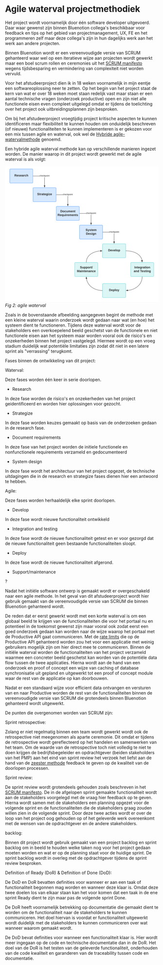 # Agile waterval projectmethodiek

Het project wordt voornamelijk door één software developer uitgevoerd. Daar waar gewenst zijn binnen Bluenotion collega's beschikbaar voor feedback en tips op het gebied van projectmanagement, UX, FE en het programmeren zelf maar deze collega's zijn in hun dagelijks werk aan het werk aan andere projecten.

Binnen Bluenotion wordt er een vereenvoudigde versie van SCRUM gehanteerd waar wel op een iteratieve wijze aan projecten wordt gewerkt maar een boel scrum rollen en ceremonies uit het [SCRUM manifesto](https://agilescrumgroup.nl/scrum-manifesto/) wegens tijdsbesparing en vermindering van complexiteit niet worden vervuld.

Voor het afstudeerproject dien ik in 18 weken voornamelijk in mijn eentje een softwareoplossing neer te zetten. Op het begin van het project staat de kern van wat er over 18 weken moet staan redelijk vast maar staan er een aantal technische vragen (onderzoek productive) open en zijn niet alle functionele eisen even compleet uitgelegd omdat er tijdens de toelichting over het project ook uitbreidingsplannen zijn besproken.

Om bij het afstudeerproject vroegtijdig project kritische aspecten te kunnen identificeren maar flexibiliteit te kunnen houden om onduidelijk beschreven (of nieuwe) functionaliteiten te kunnen implementeren is er gekozen voor een mix tussen agile en waterval, ook wel de [Hybride agile-watervalmethode](https://www.lucidchart.com/blog/nl/agile-waterval-hybride) genoemd.

Een hybride agile waterval methode kan op verschillende manieren ingezet worden. De manier waarop in dit project wordt gewerkt met de agile waterval is als volgt:

![Image of the workflow of agile waterval](../Images/pva/agilewaterval.png)
*Fig 2: agile waterval*
<!-- TODO: Bron agile waterval https://www.lucidchart.com/blog/nl/agile-waterval-hybride  -->

Zoals in de bovenstaande afbeelding aangegeven begint de methode met een kleine waterval waarin onderzoek wordt gedaan naar wat (en hoe) het systeem dient te functioneren. Tijdens deze waterval wordt voor de stakeholders een overkoepelend beeld geschetst van de functionele en niet functionele eisen aan het systeem maar worden vooral ook de risico's en onzekerheden binnen het project vastgelegd. Hiermee wordt op een vroeg stadium duidelijk wat potentiële limitaties zijn zodat dit niet in een latere sprint als "verrassing" terugkomt.

Fases binnen de ontwikkeling van dit project:

Waterval:

Deze fases worden één keer in serie doorlopen.

- Research

In deze fase worden de risico's en onzekerheden van het project geidentificeerd en worden hier oplossingen voor gezocht.

- Strategize

In deze fase worden keuzes gemaakt op basis van de onderzoeken gedaan in de research fase.

- Document requirements

In deze fase van het project worden de initiele functionele en nonfunctionele requirements verzameld en gedocumenteerd

- System design

In deze fase wordt het architectuur van het project opgezet, de technische uitdagingen die in de research en strategize fases dienen hier een antwoord te hebben.

Agile:

Deze fases worden herhaaldelijk elke sprint doorlopen.

- Develop

In deze fase wordt nieuwe functionaliteit ontwikkeld

- Integration and testing

In deze fase wordt de nieuwe functionaliteit getest en er voor gezorgd dat de nieuwe functionaliteit geen bestaande functionaliteiten sloopt.

- Deploy

In deze fase wordt de nieuwe functionaliteit afgerond.

- Support/maintenance

?

Nadat het initiële software ontwerp is gemaakt wordt er overgeschakeld naar een agile methode. In het geval van dit afstudeerproject wordt hier gebruik gemaakt van de vereenvoudigde versie van SCRUM die binnen Bluenotion gehanteerd wordt.

De reden dat er eerst gewerkt wordt met een korte waterval is om een globaal beeld te krijgen van de functionaliteiten die voor het portaal nu en potentieel in de toekomst gewenst zijn maar vooral ook zodat eerst een goed onderzoek gedaan kan worden naar de wijze waarop het portaal met de Productive API gaat communiceren. Met de [rate limits](https://developer.productive.io/#header-rate-limits) die op de Productive API gehanteerd worden zou het voor een applicatie met weinig gebruikers mogelijk zijn om hier direct mee te communiceren. Binnen de initiële waterval worden de functionaliteiten van het project verzameld waarmee een concreter beeld geschetst kan worden van de potentiële data flow tussen de twee applicaties. Hierna wordt aan de hand van een onderzoek en proof of concept een wijze van caching of database synchronisatie uit gepland en uitgewerkt tot een proof of concept module waar de rest van de applicatie op kan doorbouwen.

Nadat er een standaard wijze voor efficient data ontvangen en versturen van en naar Productive worden de rest van de functionaliteiten binnen de vereenvoudigde versie van SCRUM die grotendeels binnen Bluenotion gehanteerd wordt uitgewerkt.

De punten die overgenomen worden van SCRUM zijn:

Sprint retrospective:

Zolang er niet regelmatig binnen een team wordt gewerkt wordt ook de retrospective niet meegenomen als aparte ceremonie. Dit omdat er tijdens de retrospective wordt gereflecteerd op het handelen en samenwerken van het team. Om de waarde van de retrospective toch niet volledig te niet te doen krijgen de bedrijfsbegeleider en opdrachtgever (beiden stakeholders van het PMP) aan het eind van sprint review het verzoek het liefst aan de hand van de [zeester methode](https://insightful.be/ontdek-de-starfish-retrospective-methode/) feedback te geven op de kwaliteit van de doorlopen processen.

Sprint review:

De sprint review wordt grotendeels gehouden zoals beschreven in het [SCRUM manifesto](https://agilescrumgroup.nl/scrum-manifesto/). De in de afgelopen sprint gemaakte functionaliteit wordt aan de stakeholders voorgelegd met de vraag hier feedback op te geven. Hierna wordt samen met de stakeholders een planning opgezet voor de volgende sprint en de functionaliteiten die de stakeholders graag zouden willen zien in de volgende sprint. Door deze twee acties wordt er over de loop van het project oog gehouden op of het geleverde werk overeenkomt met de wensen van de opdrachtgever en de andere stakeholders.

backlog:

Binnen dit project wordt gebruik gemaakt van een project backlog en sprint backlog om in beeld te houden welke taken nog voor het project gedaan moeten worden en wat er op de planning staat voor de huidige sprint. De sprint backlog wordt in overleg met de opdrachtgever tijdens de sprint review besproken.

Definition of Ready (DoR) & Definition of Done (DoD):

De DoD en DoR bevatten definities voor wanneer er aan een taak of functionaliteit begonnen mag worden en wanneer deze klaar is. Omdat deze twee doelen los van elkaar staan kan het voor komen dat een taak in de ene sprint Ready dient te zijn maar pas de volgende sprint Done.

De DoR heeft voornamelijk betrekking op documentatie die gemaakt dient te worden om de functionaliteit naar de stakeholders te kunnen communiceren. Het doel hiervan is voordat er functionaliteit uitgewerkt wordt duidelijk met de stakeholders te kunnen communiceren over wat wanneer waarom gemaakt wordt.

De DoD bevat definities voor wanneer een functionaliteit klaar is. Hier wordt meer ingegaan op de code en technische documentatie dan in de DoR. Het doel van de DoR is het testen van de geleverde functionaliteit, onderhouden van de code kwaliteit en garanderen van de traceability tussen code en documentatie.

<!-- TODO: bron dod dor -->

<!-- https://www.lucidchart.com/blog/nl/agile-waterval-hybride -->
